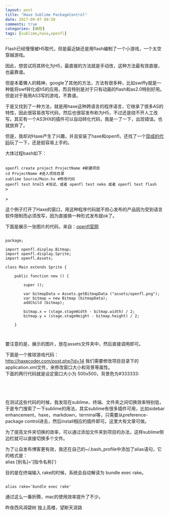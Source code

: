 ```yaml
---
layout: post
title: "Haxe Sublime PackageControl"
date: 2017-09-07 09:50
comments: true
categories: [编程]
tags: [sublime,haxe,openfl]
---
```

Flash已经慢慢被H5取代，但是最近缺还是用flash编制了一个小游戏，一个太空穿越游戏。  

因此，想尝试将其转化为H5，最直接的方法就是手动改，这种方法最有效直接，也最靠谱。  

但是本着懒人的精神，google了其他的方法，方法有很多种，比如swiffy就是一种能将swf转化成h5的应用，而且特别是对于只有动画的flash和as2.0特别好用。但是对于我用AS3写的游戏，不靠谱。  

于是又找到了一种方法，就是用haxe这种跨语言的程序语言，它继承了很多AS的特性，因此很容易改写代码，然后也很容发布称为H5，不过还是绕不开人工改写。其实有一个AS3HX的插件可以自动转化代码，我是一了一下，出现错误。也就放弃了。  

但是，我却对Haxe产生了兴趣，并且安装了haxe和openfl，还找了一个[现成的代码](http://haxecoder.com/post.php?id=14)玩了一下，还是挺容易上手的。  

大体过程bash如下：   
<pre><code>
openfl create project ProjectName #新建项目
cd ProjectName #进入项目目录
sublime Source/Main.hx #修改代码
openfl test html5 #测试，或者 openfl test neko 或者 openfl test flash
</code>></pre>>

这个例子打开了Haxe的窗口，用这种程序代码就不担心发布的产品因为受到语言软件限制而必须改写，因为直接换一种形式发布就ok了。  

下面是展示一张图片的代码，来自：[openfl官网](http://www.openfl.org/learn/tutorials/displaying-a-bitmap/)  
<pre><code>
package;

import openfl.display.Bitmap;
import openfl.display.Sprite;
import openfl.Assets;

class Main extends Sprite {

    public function new () {

        super ();

        var bitmapData = Assets.getBitmapData ("assets/openfl.png");
        var bitmap = new Bitmap (bitmapData);
        addChild (bitmap);

        bitmap.x = (stage.stageWidth - bitmap.width) / 2;
        bitmap.y = (stage.stageHeight - bitmap.height) / 2;

    }


</code></pre>

要注意的是，展示的图片，放在assets文件夹中，然后直接调用即可。  

下面是一个推球游戏代码：  
http://haxecoder.com/post.php?id=14
我们需要修改项目目录下的application.xml文件，来修改窗口大小和背景等属性。  
下面的两行代码就是设定窗口大小为 500x500，背景色为#333333:  

<pre><code>
<window background="#333333" fps="60" />
<window width="500" height="500" unless="mobile" />
</code></pre>


在测试这些代码的时候，我发现在sublime、终端、文件夹之间切换效率特别低，于是专门搜索了一下sublime的用法，其实sublime有很多插件可用，比如sidebar enhancement，haxe，markdown，terminal等，只需要从preference-package control进去，然后install相应的插件即可。这里大有文章可做。  

为了提高文件夹切换的效率，可以通过添加文件夹到项目的办法，这样sublime侧边栏就可以直接切换多个文件。  

为了让自发布博客更有效，我还在自己的~/.bash_profile中添加了alias语句，它的格式是：  
alias [别名]='[指令名称]')  

目的是在终端输入 rake的时候，系统会自动解读为 bundle exec rake。  
<pre><code>
alias rake='bundle exec rake'
</code></pre>

通过这么一番折腾，mac的使用效率提升了不少。  

昨夜西风凋碧树
独上高楼，望断天涯路



